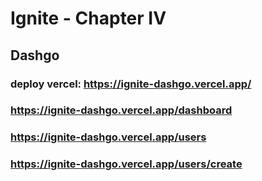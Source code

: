 # Ignite - Chapter IV
## Dashgo

### deploy vercel: https://ignite-dashgo.vercel.app/
### https://ignite-dashgo.vercel.app/dashboard
### https://ignite-dashgo.vercel.app/users
### https://ignite-dashgo.vercel.app/users/create